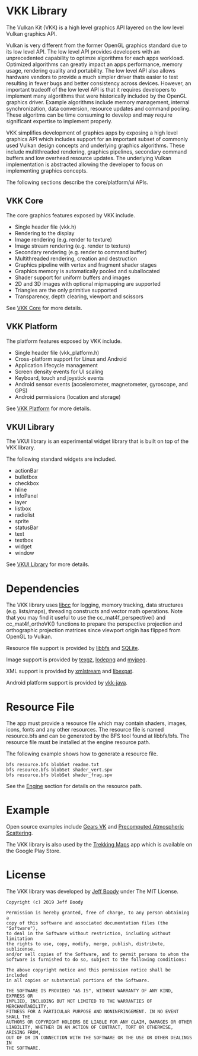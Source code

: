 VKK Library
===========

The Vulkan Kit (VKK) is a high level graphics API layered
on the low level Vulkan graphics API.

Vulkan is very different from the former OpenGL graphics
standard due to its low level API. The low level API
provides developers with an unprecedented capability to
optimze algorithms for each apps workload. Optimized
algorithms can greatly impact an apps performance, memory
usage, rendering quality and portability. The low level
API also allows hardware vendors to provide a much simpler
driver thats easier to test resulting in fewer bugs and
better consistency across devices. However, an important
tradeoff of the low level API is that it requires
developers to implement many algorithms that were
historically included by the OpenGL graphics driver.
Example algorithms include memory management, internal
synchronization, data conversion, resource updates and
command pooling. These algoritms can be time consuming to
develop and may require significant expertise to implement
properly.

VKK simplifies development of graphics apps by exposing a
high level graphics API which includes support for an
important subset of commonly used Vulkan design concepts
and underlying graphics algorithms. These include
multithreaded rendering, graphics pipelines, secondary
command buffers and low overhead resource updates. The
underlying Vulkan implementation is abstracted allowing
the developer to focus on implementing graphics concepts.

The following sections describe the core/platform/ui APIs.

VKK Core
--------

The core graphics features exposed by VKK include.

* Single header file (vkk.h)
* Rendering to the display
* Image rendering (e.g. render to texture)
* Image stream rendering (e.g. render to texture)
* Secondary rendering (e.g. render to command buffer)
* Multithreaded rendering, creation and destruction
* Graphics pipeline with vertex and fragment shader stages
* Graphics memory is automatically pooled and suballocated
* Shader support for uniform buffers and images
* 2D and 3D images with optional mipmapping are supported
* Triangles are the only primitive supported
* Transparency, depth clearing, viewport and scissors

See [VKK Core](core/readme.md) for more details.

VKK Platform
------------

The platform features exposed by VKK include.

* Single header file (vkk\_platform.h)
* Cross-platform support for Linux and Android
* Application lifecycle management
* Screen density events for UI scaling
* Keyboard, touch and joystick events
* Android sensor events (accelerometer, magnetometer, gyroscope, and GPS)
* Android permissions (location and storage)

See [VKK Platform](platform/readme.md) for more details.

VKUI Library
------------

The VKUI library is an experimental widget library that is
built on top of the VKK library.

The following standard widgets are included.

* actionBar
* bulletbox
* checkbox
* hline
* infoPanel
* layer
* listbox
* radiolist
* sprite
* statusBar
* text
* textbox
* widget
* window

See [VKUI Library](vkui/readme.md) for more details.

Dependencies
============

The VKK library uses
[libcc](https://github.com/jeffboody/libcc)
for logging, memory tracking, data structures (e.g.
lists/maps), threading constructs and vector math
operations. Note that you may find it useful to use the
cc\_mat4f\_perspective() and cc\_mat4f\_orthoVK() functions
to prepare the perspective projection and orthographic
projection matrices since viewport origin has flipped from
OpenGL to Vulkan.

Resource file support is provided by
[libbfs](https://github.com/jeffboody/libbfs) and
[SQLite](https://github.com/jeffboody/libsqlite3).

Image support is provided by
[texgz](https://github.com/jeffboody/texgz),
[lodepng](https://github.com/lvandeve/lodepng) and
[myjpeg](https://github.com/jeffboody/jpeg).

XML support is provided by
[xmlstream](https://github.com/jeffboody/libxmlstream) and
[libexpat](https://github.com/jeffboody/libexpat).

Android platform support is provided by
[vkk-java](https://github.com/jeffboody/vkk-java).

Resource File
=============

The app must provide a resource file which may contain
shaders, images, icons, fonts and any other resources.
The resource file is named resource.bfs and can be
generated by the BFS tool found at libbfs/bfs. The
resource file must be installed at the engine resource
path.

The following example shows how to generate a resource
file.

	bfs resource.bfs blobSet readme.txt
	bfs resource.bfs blobSet shader_vert.spv
	bfs resource.bfs blobSet shader_frag.spv

See the
[Engine](core/readme.md)
section for details on the resource path.

Example
=======

Open source examples include
[Gears VK](https://github.com/jeffboody/gearsvk) and
[Precomputed Atmospheric Scattering](https://github.com/jeffboody/precomputed_atmospheric_scattering/tree/master/atmosphere/demovk).

The VKK library is also used by the
[Trekking Maps](https://www.3dgesoftware.com/)
app which is available on the Google Play Store.

License
=======

The VKK library was developed by
[Jeff Boody](mailto:jeffboody@gmail.com)
under The MIT License.

	Copyright (c) 2019 Jeff Boody

	Permission is hereby granted, free of charge, to any person obtaining a
	copy of this software and associated documentation files (the "Software"),
	to deal in the Software without restriction, including without limitation
	the rights to use, copy, modify, merge, publish, distribute, sublicense,
	and/or sell copies of the Software, and to permit persons to whom the
	Software is furnished to do so, subject to the following conditions:

	The above copyright notice and this permission notice shall be included
	in all copies or substantial portions of the Software.

	THE SOFTWARE IS PROVIDED "AS IS", WITHOUT WARRANTY OF ANY KIND, EXPRESS OR
	IMPLIED, INCLUDING BUT NOT LIMITED TO THE WARRANTIES OF MERCHANTABILITY,
	FITNESS FOR A PARTICULAR PURPOSE AND NONINFRINGEMENT. IN NO EVENT SHALL THE
	AUTHORS OR COPYRIGHT HOLDERS BE LIABLE FOR ANY CLAIM, DAMAGES OR OTHER
	LIABILITY, WHETHER IN AN ACTION OF CONTRACT, TORT OR OTHERWISE, ARISING FROM,
	OUT OF OR IN CONNECTION WITH THE SOFTWARE OR THE USE OR OTHER DEALINGS IN
	THE SOFTWARE.
